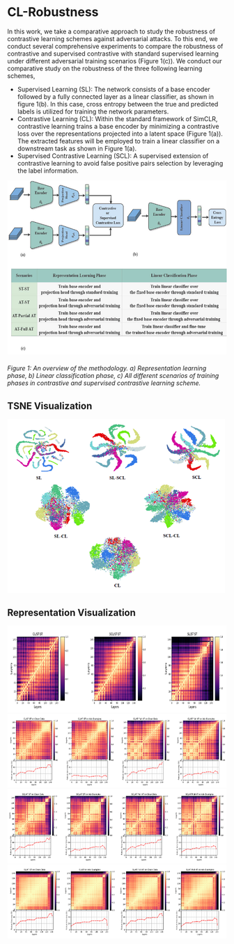 # CL-Robustness
In this work, we take a comparative approach to study the robustness of contrastive learning schemes against adversarial attacks. To this end, we conduct several comprehensive experiments to compare the robustness of contrastive and supervised contrastive with standard supervised learning under different adversarial training scenarios (Figure 1(c)). We conduct our comparative study on the robustness of the three following learning schemes,

- Supervised Learning (SL): The network consists of a base encoder followed by a fully connected layer as a linear classifier, as shown in figure 1(b). In this case,
cross entropy between the true and predicted labels is utilized for training the network parameters.
- Contrastive Learning (CL): Within the standard framework of SimCLR, contrastive learning trains a base encoder by minimizing a contrastive loss over the representations projected into a latent space (Figure 1(a)). The extracted features will be employed to train a linear classifier on a downstream task as shown in Figure 1(a).
- Supervised Contrastive Learning (SCL): A supervised extension of contrastive learning  to avoid false positive pairs selection by leveraging the label information.

<img src="./figures/Scenarios.jpg" alt="Different Scenarios for Training" width="600" height="400">

###### Figure 1: An overview of the methodology. a) Representation learning phase, b) Linear classification phase, c) All different scenarios of training phases in contrastive and supervised contrastive learning scheme.

## TSNE Visualization

<img src="./figures/tsne.PNG" alt="Different Scenarios for Training" width="500" height="400">

## Representation Visualization
<img src="./figures/ST_ST.PNG" alt="Different Scenarios for Training" width="800" height="200">
<img src="./figures/CL.PNG" alt="Different Scenarios for Training" width="700" height="170">
<img src="./figures/SCL.PNG" alt="Different Scenarios for Training" width="700" height="170">
<img src="./figures/SL.PNG" alt="Different Scenarios for Training" width="700" height="170">


